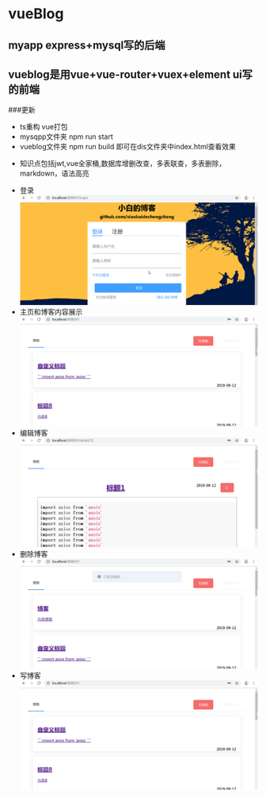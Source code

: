 # vueBlog
## myapp express+mysql写的后端
## vueblog是用vue+vue-router+vuex+element ui写的前端
###更新
- ts重构 vue打包
- mysqpp文件夹 
    npm run start 
- vueblog文件夹
    npm run build 
    即可在dis文件夹中index.html查看效果
* 知识点包括jwt,vue全家桶,数据库增删改查，多表联查，多表删除，markdown，语法高亮
- 登录
![login](https://github.com/xiaobaidechengzhang/vueBlog/blob/master/vueblog/src/assets/login.gif)
- 主页和博客内容展示
![detail](https://github.com/xiaobaidechengzhang/vueBlog/blob/master/vueblog/src/assets/detail.gif)
- 编辑博客
![edit](https://github.com/xiaobaidechengzhang/vueBlog/blob/master/vueblog/src/assets/edit.gif)
- 删除博客
![delete](https://github.com/xiaobaidechengzhang/vueBlog/blob/master/vueblog/src/assets/delete.gif)
- 写博客
![wArticle](https://github.com/xiaobaidechengzhang/vueBlog/blob/master/vueblog/src/assets/writeBlog.gif)
